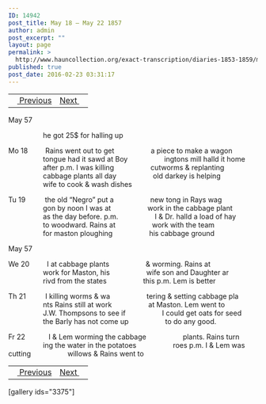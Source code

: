 ```yaml
---
ID: 14942
post_title: May 18 – May 22 1857
author: admin
post_excerpt: ""
layout: page
permalink: >
  http://www.hauncollection.org/exact-transcription/diaries-1853-1859/may-18-may-22-1857/
published: true
post_date: 2016-02-23 03:31:17
---
```

<table style="width: 100%;" align="center">
<tbody>
<tr>
<td><a href="http://www.hauncollection.org/version-2/diaries-1853-1859/may-14-may-17-1857/"><img src="https://lh3.googleusercontent.com/-EFJpxxNiPNw/VqgtWBCZrMI/AAAAAAAAAFU/WfY4lPFWWkg/s800-Ic42/Soeb-Plain-Arrows-8-10px.png" alt="" width="10" height="10" /> Previous</a></td>
<td style="text-align: right;"><a href="http://www.hauncollection.org/version-2/diaries-1853-1859/may-22-may-26-1857/">Next <img src="https://lh3.googleusercontent.com/-67k0cYlpXHw/VqgtWKz1MXI/AAAAAAAAAFU/k9PW_Piyurk/s800-Ic42/Soeb-Plain-Arrows-5-10px.png" alt="" width="10" height="10" /></a></td>
</tr>
</tbody>
</table>
May 57

<span style="margin-left: 70px;">he got 25$ for halling up</span>

Mo 18         Rains went out to get
<span style="margin-left: 70px;">a piece to make a wagon
<span style="margin-left: 70px;">tongue had it sawd at Boy
<span style="margin-left: 70px;">ingtons mill halld it home
<span style="margin-left: 70px;">after p.m. I was killing
<span style="margin-left: 70px;">cutworms &amp; replanting
<span style="margin-left: 70px;">cabbage plants all day
<span style="margin-left: 70px;">old darkey is helping
<span style="margin-left: 70px;">wife to cook &amp; wash dishes</span></span></span></span></span></span></span></span>

Tu 19          the old “Negro” put a
<span style="margin-left: 70px;">new tong in Rays wag
<span style="margin-left: 70px;">gon by noon I was at
<span style="margin-left: 70px;">work in the cabbage plant
<span style="margin-left: 70px;">as the day before. p.m.
<span style="margin-left: 70px;">I &amp; Dr. halld a load of hay
<span style="margin-left: 70px;">to woodward. Rains at
<span style="margin-left: 70px;">work with the team
<span style="margin-left: 70px;">for maston ploughing
<span style="margin-left: 70px;">his cabbage ground</span></span></span></span></span></span></span></span></span>

May 57

We 20         I at cabbage plants
<span style="margin-left: 70px;">&amp; worming. Rains at
<span style="margin-left: 70px;">work for Maston, his
<span style="margin-left: 70px;">wife son and Daughter ar
<span style="margin-left: 70px;">rivd from the states
<span style="margin-left: 70px;">this p.m. Lem is better</span></span></span></span></span>

Th 21          I killing worms &amp; wa
<span style="margin-left: 70px;">tering &amp; setting cabbage pla
<span style="margin-left: 70px;">nts Rains still at work
<span style="margin-left: 70px;">at Maston. Lem went to
<span style="margin-left: 70px;">J.W. Thompsons to see if
<span style="margin-left: 70px;">I could get oats for seed
<span style="margin-left: 70px;">the Barly has not come up
<span style="margin-left: 70px;">to do any good.</span></span></span></span></span></span></span>

Fr 22            I &amp; Lem worming the cabbage
<span style="margin-left: 70px;">plants. Rains turn
<span style="margin-left: 70px;">ing the water in the potatoes
<span style="margin-left: 70px;">roes p.m. I &amp; Lem was cutting
<span style="margin-left: 70px;">willows &amp; Rains went to</span></span></span></span>
<table style="width: 100%;" align="center">
<tbody>
<tr>
<td><a href="http://www.hauncollection.org/version-2/diaries-1853-1859/may-14-may-17-1857/"><img src="https://lh3.googleusercontent.com/-EFJpxxNiPNw/VqgtWBCZrMI/AAAAAAAAAFU/WfY4lPFWWkg/s800-Ic42/Soeb-Plain-Arrows-8-10px.png" alt="" width="10" height="10" /> Previous</a></td>
<td style="text-align: right;"><a href="http://www.hauncollection.org/version-2/diaries-1853-1859/may-22-may-26-1857/">Next <img src="https://lh3.googleusercontent.com/-67k0cYlpXHw/VqgtWKz1MXI/AAAAAAAAAFU/k9PW_Piyurk/s800-Ic42/Soeb-Plain-Arrows-5-10px.png" alt="" width="10" height="10" /></a></td>
</tr>
</tbody>
</table>
[gallery ids="3375"]
